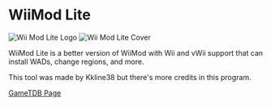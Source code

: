 # WiiMod Lite
<img src="https://riiconnect24.net/images/Wii_Mod_Lite_Logo.png" alt="Wii Mod Lite Logo" />

<img src="http://art.gametdb.com/wii/cover3D/US/DLIA.png" alt="Wii Mod Lite Cover" />

WiiMod Lite is a better version of WiiMod with Wii and vWii support that can install WADs, change regions, and more.

This tool was made by Kkline38 but there's more credits in this program.<br>

<a href="http://gametdb.com/Wii/DLIA">GameTDB Page</a>